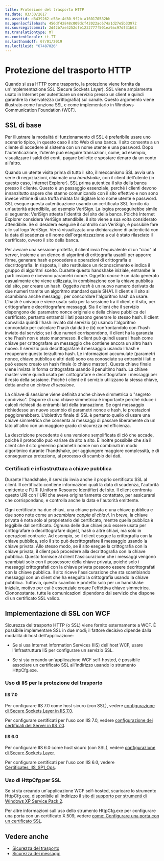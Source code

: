 ```yaml
---
title: Protezione del trasporto HTTP
ms.date: 03/30/2017
ms.assetid: d3439262-c58e-4d30-9f2b-a160170582bb
ms.openlocfilehash: 456df42848c009dcf42022ac674a1d27e5b33972
ms.sourcegitcommit: 2d42b7ae4252cfe1232777f501ea9ac97df31b63
ms.translationtype: MT
ms.contentlocale: it-IT
ms.lasthandoff: 07/01/2019
ms.locfileid: "67487026"
---
```

# <a name="http-transport-security"></a>Protezione del trasporto HTTP
Quando si usa HTTP come trasporto, la protezione viene fornita da un'implementazione SSL (Secure Sockets Layer). SSL viene ampiamente usato in Internet per autenticare un servizio presso un client e quindi garantire la riservatezza (crittografia) sul canale. Questo argomento viene illustrato come funziona SSL e come implementarlo in Windows Communication Foundation (WCF).  
  
## <a name="basic-ssl"></a>SSL di base  
 Per illustrare la modalità di funzionamento di SSL è preferibile usare uno scenario tipico, in questo caso il sito Web di una banca. Il sito consente a un cliente di accedere al sistema con un nome utente e una password. Dopo l'autenticazione, l'utente può eseguire transazioni, come, ad esempio, visualizzare i saldi dei conti, pagare bollette e spostare denaro da un conto all'altro.  
  
 Quando un utente visita prima di tutto il sito, il meccanismo SSL avvia una serie di negoziazioni, chiamate una *handshake*, con il client dell'utente (in questo caso, Internet Explorer). SSL prima autentica il sito della banca presso il cliente. Questo è un passaggio essenziale, perché i clienti devono innanzitutto sapere che stanno comunicando con il sito effettivo e non sono invece vittime di una truffa mirata far digitare loro nome utente e password. SSL esegue questa autenticazione usando un certificato SSL fornito da un'autorità attendibile, ad esempio VeriSign. La logica proseguirebbe simile al seguente: VeriSign attesta l'identità del sito della banca. Poiché Internet Explorer considera VeriSign attendibile, il sito viene a sua volta considerato attendibile. Se si desidera eseguire il controllo con VeriSign, è possibile fare clic sul logo VeriSign. Verrà visualizzata una dichiarazione di autenticità con la data di scadenza e il nome dell'organizzazione a cui è stato rilasciato il certificato, ovvero il sito della banca.  
  
 Per avviare una sessione protetta, il client invia l'equivalente di un "ciao" al server, insieme a un elenco di algoritmi di crittografia usabili per apporre firme, generare hash e procedere a operazioni di crittografia e decrittografia. In risposta, il sito restituisce un riconoscimento e indica il gruppo di algoritmi scelto. Durante questo handshake iniziale, entrambe le parti inviano e ricevono parametri nonce. Oggetto *nonce* è un dato generato casualmente che viene utilizzata, in combinazione con la chiave pubblica del sito, per creare un hash. Oggetto *hash* è un nuovo numero derivato da due numeri tramite un algoritmo standard quale SHA1. Il client e il sito si scambiano anche messaggi, per concordare l'algoritmo hash da usare. L'hash è univoco e viene usato solo per la sessione tra il client e il sito, per crittografare e decrittografare messaggi. Sia il client che il servizio dispongono del parametro nonce originale e della chiave pubblica del certificato, pertanto entrambi i lati possono generare lo stesso hash. Il client convalida quindi l'hash inviato dal servizio (a) usando l'algoritmo concordato per calcolare l'hash dai dati e (b) confrontandolo con l'hash inviato dal servizio; se i due numeri corrispondono, il client ha la garanzia che l'hash non è stato manomesso. Il client può quindi usare l'hash come chiave per crittografare un messaggio che contiene ancora un altro hash nuovo. Il servizio può decrittografare il messaggio usando l'hash e recuperare questo terzultimo hash. Le informazioni accumulate (parametri nonce, chiave pubblica e altri dati) sono ora conosciute su entrambi i lati e può essere creato un hash finale (o chiave master). Questa chiave finale viene inviata in forma crittografata usando il penultimo hash. La chiave master viene quindi usata per crittografare e decrittografare i messaggi per il resto della sessione. Poiché i client e il servizio utilizzano la stessa chiave, detta anche un *chiave di sessione*.  
  
 La chiave di sessione viene definita anche chiave simmetrica o "segreto condiviso". Disporre di una chiave simmetrica è importante perché riduce i calcoli richiesti da entrambi lati della transazione. Se ogni messaggio richiedesse un nuovo scambio di parametri nonce e hash, le prestazioni peggiorerebbero. L'obiettivo finale di SSL è pertanto quello di usare una chiave simmetrica che consenta ai messaggi di passare liberamente da un lato all'altro con un maggiore grado di sicurezza ed efficienza.  
  
 La descrizione precedente è una versione semplificata di ciò che accade, poiché il protocollo può variare da sito a sito. È inoltre possibile che sia il client che il sito generino parametri nonce non combinati in modo algoritmico durante l'handshake, per aggiungere maggiore complessità, e di conseguenza protezione, al processo di scambio dei dati.  
  
### <a name="certificates-and-public-key-infrastructure"></a>Certificati e infrastruttura a chiave pubblica  
 Durante l'handshake, il servizio invia anche il proprio certificato SSL al client. Il certificato contiene informazioni quali la data di scadenza, l'autorità emittente e l'URI (Uniform Resource Identifier) del sito. Il client confronta questo URI con l'URI che aveva originariamente contattato, per assicurarsi che corrispondano, e controlla anche la data e l'autorità emittente.  
  
 Ogni certificato ha due chiavi, una chiave privata e una chiave pubblica e due sono note come un *scambiare coppia di chiavi*. In breve, la chiave privata è nota solo al proprietario del certificato, mentre quella pubblica è leggibile dal certificato. Ognuna delle due chiavi può essere usata per crittografare o decrittografare digest, hash o altre chiavi, ma solo in operazioni contrarie. Ad esempio, se il client esegue la crittografia con la chiave pubblica, solo il sito può decrittografare il messaggio usando la chiave privata. Allo stesso modo, se il sito esegue la crittografia con la chiave privata, il client può procedere alla decrittografia con la chiave pubblica. Questo fornisce al client l'assicurazione che i messaggi vengono scambiati solo con il possessore della chiave privata, poiché solo i messaggi crittografati con la chiave privata possono essere decrittografati con la chiave pubblica. Il sito riceve l'assicurazione che sta scambiando messaggi con un client che ha eseguito la crittografia usando la chiave pubblica. Tuttavia, questo scambio è protetto solo per un handshake iniziale, motivo per cui è essenziale creare l'effettiva chiave simmetrica. Ciononostante, tutte le comunicazioni dipendono dal servizio che dispone di un certificato SSL valido.  
  
## <a name="implementing-ssl-with-wcf"></a>Implementazione di SSL con WCF  
 Sicurezza del trasporto HTTP (o SSL) viene fornito esternamente a WCF. È possibile implementare SSL in due modi; il fattore decisivo dipende dalla modalità di host dell'applicazione:  
  
- Se si usa Internet Information Services (IIS) dell'host WCF, usare l'infrastruttura IIS per configurare un servizio SSL.  
  
- Se si sta creando un'applicazione WCF self-hosted, è possibile associare un certificato SSL all'indirizzo usando lo strumento HttpCfg.exe.  
  
### <a name="using-iis-for-transport-security"></a>Uso di IIS per la protezione del trasporto  
  
#### <a name="iis-70"></a>IIS 7.0  
 Per configurare IIS 7.0 come host sicuro (con SSL), vedere [configurazione di Secure Sockets Layer in IIS 7.0](https://docs.microsoft.com/previous-versions/windows/it-pro/windows-server-2008-R2-and-2008/cc771438(v=ws.10)).  
  
Per configurare certificati per l'uso con IIS 7.0, vedere [configurazione dei certificati del Server in IIS 7.0](https://docs.microsoft.com/previous-versions/windows/it-pro/windows-server-2008-R2-and-2008/cc732230(v=ws.10)).  
  
#### <a name="iis-60"></a>IIS 6.0  
 Per configurare IIS 6.0 come host sicuro (con SSL), vedere [configurazione di Secure Sockets Layer](https://go.microsoft.com/fwlink/?LinkId=88601).  
  
 Per configurare certificati per l'uso con IIS 6.0, vedere [Certificates_IIS_SP1_Ops](https://go.microsoft.com/fwlink/?LinkId=88602).  
  
### <a name="using-httpcfg-for-ssl"></a>Uso di HttpCfg per SSL  
 Se si sta creando un'applicazione WCF self-hosted, scaricare lo strumento HttpCfg.exe, disponibile all'indirizzo il [sito di supporto per strumenti di Windows XP Service Pack 2](https://go.microsoft.com/fwlink/?LinkId=29002).  
  
 Per altre informazioni sull'uso dello strumento HttpCfg.exe per configurare una porta con un certificato X.509, vedere [come: Configurare una porta con un certificato SSL](../../../../docs/framework/wcf/feature-details/how-to-configure-a-port-with-an-ssl-certificate.md).  
  
## <a name="see-also"></a>Vedere anche

- [Sicurezza del trasporto](../../../../docs/framework/wcf/feature-details/transport-security.md)
- [Sicurezza dei messaggi](../../../../docs/framework/wcf/feature-details/message-security-in-wcf.md)
